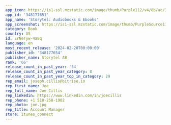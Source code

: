 ```yaml
---
app_icon: https://is1-ssl.mzstatic.com/image/thumb/Purple112/v4/8b/ac/7e/8bac7eea-90cd-c53f-6d31-e624a2268d06/AppIcon-0-0-1x_U007epad-0-85-220.png/1024x1024bb.png
app_id: '348177651'
app_name: 'Storytel: Audiobooks & Ebooks'
app_screenshot: https://is1-ssl.mzstatic.com/image/thumb/PurpleSource116/v4/79/e8/b5/79e8b591-3f0c-b8bb-c5c9-f4e008abd8af/175b30c6-dfac-4a7f-931a-46a9bfdd6166_Grid_layouts_1284x2778_updated_grid.jpg/1284x2778bb.png
category: Book
country: US
id: ErNeTyw-4a8q
language: en
most_recent_release: '2024-02-20T00:00:00'
publisher_id: '348177654'
publisher_name: Storytel AB
rank: '66'
release_count_in_past_year: '54'
release_count_in_past_year_category: 8
release_count_in_past_year_top_in_category: 29
rep_email: joseph.cillis@bitrise.io
rep_first_name: Joe
rep_full_name: Joe Cillis
rep_linkedin: https://www.linkedin.com/in/joecillis
rep_phone: +1 518-258-1902
rep_photo: joe.jpg
rep_title: Account Manager
store: itunes_connect
---
```

